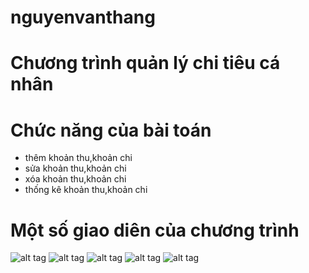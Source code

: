 # nguyenvanthang
# Chương trình quản lý chi tiêu cá nhân
# Chức năng của bài toán
   - thêm khoản thu,khoản chi
   - sửa khoản thu,khoản chi
   - xóa khoản thu,khoản chi
   - thống kê khoản thu,khoản chi
# Một số giao diên của chương trình
![alt tag](http://www.mediafire.com/convkey/843a/ly4fzpjgphfjp1kzg.jpg)
![alt tag](http://www.mediafire.com/convkey/843a/7j05uf5povxuezlzg.jpg)
![alt tag](http://www.mediafire.com/convkey/96ab/976rzw3d66inq6dzg.jpg)
![alt tag](http://www.mediafire.com/convkey/c9c9/fyptd4td0zfpietzg.jpg)
![alt tag](http://www.mediafire.com/convkey/be18/o3cugv8o9cuuojmzg.jpg)





